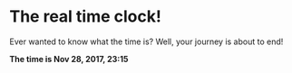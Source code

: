 # The real time clock!

Ever wanted to know what the time is? Well, your journey is about to end!

**The time is Nov 28, 2017, 23:15**